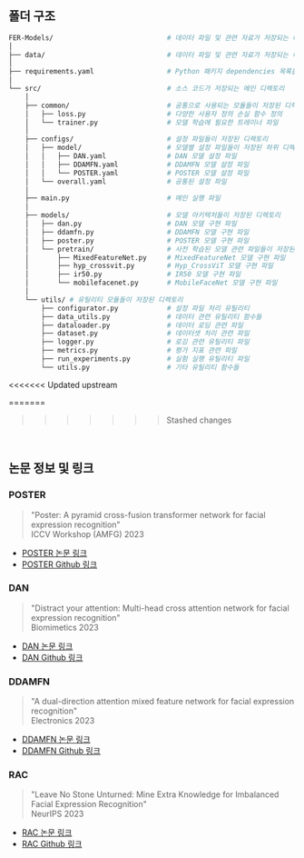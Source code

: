 ## 폴더 구조


```bash
FER-Models/                            # 데이터 파일 및 관련 자료가 저장되는 디렉토리
│
├── data/                              # 데이터 파일 및 관련 자료가 저장되는 디렉토리
│
├── requirements.yaml                  # Python 패키지 dependencies 목록을 명시한 파일
│
└── src/                               # 소스 코드가 저장되는 메인 디렉토리
    │
    ├── common/                        # 공통으로 사용되는 모듈들이 저장된 디렉토리
    │   ├── loss.py                    # 다양한 사용자 정의 손실 함수 정의
    │   └── trainer.py                 # 모델 학습에 필요한 트레이너 파일
    │
    ├── configs/                       # 설정 파일들이 저장된 디렉토리
    │   ├── model/                     # 모델별 설정 파일들이 저장된 하위 디렉토리
    │   │   ├── DAN.yaml               # DAN 모델 설정 파일
    │   │   ├── DDAMFN.yaml            # DDAMFN 모델 설정 파일
    │   │   └── POSTER.yaml            # POSTER 모델 설정 파일
    │   └── overall.yaml               # 공통된 설정 파일
    │
    ├── main.py                        # 메인 실행 파일
    │
    ├── models/                        # 모델 아키텍처들이 저장된 디렉토리
    │   ├── dan.py                     # DAN 모델 구현 파일
    │   ├── ddamfn.py                  # DDAMFN 모델 구현 파일
    │   ├── poster.py                  # POSTER 모델 구현 파일
    │   └── pretrain/                  # 사전 학습된 모델 관련 파일들이 저장된 하위 디렉토리
    │       ├── MixedFeatureNet.py     # MixedFeatureNet 모델 구현 파일
    │       ├── hyp_crossvit.py        # Hyp_CrossViT 모델 구현 파일
    │       ├── ir50.py                # IR50 모델 구현 파일
    │       └── mobilefacenet.py       # MobileFaceNet 모델 구현 파일
    │
    └── utils/ # 유틸리티 모듈들이 저장된 디렉토리
        ├── configurator.py            # 설정 파일 처리 유틸리티
        ├── data_utils.py              # 데이터 관련 유틸리티 함수들
        ├── dataloader.py              # 데이터 로딩 관련 파일
        ├── dataset.py                 # 데이터셋 처리 관련 파일
        ├── logger.py                  # 로깅 관련 유틸리티 파일
        ├── metrics.py                 # 평가 지표 관련 파일
        ├── run_experiments.py         # 실험 실행 유틸리티 파일
        └── utils.py                   # 기타 유틸리티 함수들
```

<<<<<<< Updated upstream

=======
>>>>>>> Stashed changes
<br>

## 논문 정보 및 링크
### POSTER
> "Poster: A pyramid cross-fusion transformer network for facial expression recognition"<br>
> ICCV Workshop (AMFG) 2023

- [POSTER 논문 링크](https://scholar.google.com/scholar?hl=ko&as_sdt=0%2C5&q=Zheng%2C+Ce%2C+Matias+Mendieta%2C+and+Chen+Chen.+%22Poster%3A+A+pyramid+cross-fusion+transformer+network+for+facial+expression+recognition.%22+Proceedings+of+the+IEEE%2FCVF+International+Conference+on+Computer+Vision.+2023.&btnG=)
- [POSTER Github 링크](https://github.com/zczcwh/POSTER)

  
### DAN
> "Distract your attention: Multi-head cross attention network for facial expression recognition"<br>
> Biomimetics 2023

- [DAN 논문 링크](https://scholar.google.com/scholar?hl=ko&as_sdt=0%2C5&q=Wen%2C+Zhengyao%2C+et+al.+%22Distract+your+attention%3A+Multi-head+cross+attention+network+for+facial+expression+recognition.%22+Biomimetics+8.2+%282023%29%3A+199.&btnG=)
- [DAN Github 링크](https://github.com/yaoing/DAN)

  
### DDAMFN
> "A dual-direction attention mixed feature network for facial expression recognition"<br>
> Electronics 2023

- [DDAMFN 논문 링크](https://scholar.google.com/scholar?hl=ko&as_sdt=0%2C5&q=Zhang%2C+Saining%2C+et+al.+%22A+dual-direction+attention+mixed+feature+network+for+facial+expression+recognition.%22+Electronics+12.17+%282023%29%3A+3595.&btnG=)
- [DDAMFN Github 링크](https://github.com/SainingZhang/DDAMFN)


### RAC
> "Leave No Stone Unturned: Mine Extra Knowledge for Imbalanced Facial Expression Recognition"<br>
> NeurIPS 2023

- [RAC 논문 링크](https://scholar.google.com/scholar?hl=ko&as_sdt=0%2C5&q=Leave+No+Stone+Unturned%3A+Mine+Extra+Knowledge+for+Imbalanced+Facial+Expression+Recognition&btnG=)
- [RAC Github 링크](https://github.com/zyh-uaiaaaa/Mine-Extra-Knowledge?tab=readme-ov-file)
